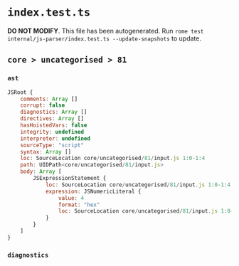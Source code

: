 # `index.test.ts`

**DO NOT MODIFY**. This file has been autogenerated. Run `rome test internal/js-parser/index.test.ts --update-snapshots` to update.

## `core > uncategorised > 81`

### `ast`

```javascript
JSRoot {
	comments: Array []
	corrupt: false
	diagnostics: Array []
	directives: Array []
	hasHoistedVars: false
	integrity: undefined
	interpreter: undefined
	sourceType: "script"
	syntax: Array []
	loc: SourceLocation core/uncategorised/81/input.js 1:0-1:4
	path: UIDPath<core/uncategorised/81/input.js>
	body: Array [
		JSExpressionStatement {
			loc: SourceLocation core/uncategorised/81/input.js 1:0-1:4
			expression: JSNumericLiteral {
				value: 4
				format: "hex"
				loc: SourceLocation core/uncategorised/81/input.js 1:0-1:4
			}
		}
	]
}
```

### `diagnostics`

```

```
